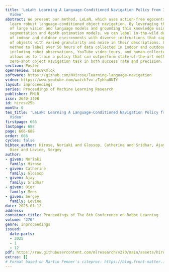 ```yaml
---
title: 'LeLaN: Learning A Language-Conditioned Navigation Policy from In-the-Wild
  Video'
abstract: We present our method, LeLaN, which uses action-free egocentric data to
  learn robust language-conditioned object navigation. By leveraging the knowledge
  of large vision and language models and grounding this knowledge using pre-trained
  segmentation and depth estimation models, we can label in-the-wild data from a variety
  of indoor and outdoor environments with diverse instructions that capture a range
  of objects with varied granularity and noise in their descriptions. Leveraging this
  method to label over 50 hours of data collected in indoor and outdoor environments,
  including robot observations, YouTube video tours, and human-collected walking data
  allows us to train a policy that can outperform state-of-the-art methods on the
  zero-shot object navigation task in both success rate and precision.
section: Poster
openreview: zIWu9Kmlqk
software: https://github.com/NHirose/learning-language-navigation
video: https://www.youtube.com/watch?v=-zTyhhu0NTY
layout: inproceedings
series: Proceedings of Machine Learning Research
publisher: PMLR
issn: 2640-3498
id: hirose25b
month: 0
tex_title: 'LeLaN: Learning A Language-Conditioned Navigation Policy from In-the-Wild
  Video'
firstpage: 666
lastpage: 688
page: 666-688
order: 666
cycles: false
bibtex_author: Hirose, Noriaki and Glossop, Catherine and Sridhar, Ajay and Mees,
  Oier and Levine, Sergey
author:
- given: Noriaki
  family: Hirose
- given: Catherine
  family: Glossop
- given: Ajay
  family: Sridhar
- given: Oier
  family: Mees
- given: Sergey
  family: Levine
date: 2025-01-12
address:
container-title: Proceedings of The 8th Conference on Robot Learning
volume: '270'
genre: inproceedings
issued:
  date-parts:
  - 2025
  - 1
  - 12
pdf: https://raw.githubusercontent.com/mlresearch/v270/main/assets/hirose25b/hirose25b.pdf
extras: []
# Format based on Martin Fenner's citeproc: https://blog.front-matter.io/posts/citeproc-yaml-for-bibliographies/
---
```

